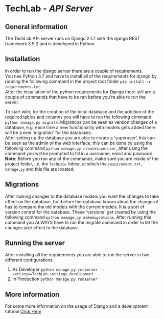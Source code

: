 # TechLab - _API Server_
## General information
The TechLab API server runs on Django 2.1.7 with the django REST framework 3.9.2 and is developed in Python. 
## Installation
In order to run the django server there are a couple of requirements.  
You nee Python 3.7 and have to install all of the requirements for django by running the following command in the project 
root folder `pip install -r requirements.txt`.  
After the installation of the python requirements for Django there still are a couple of commands that have to be ran 
before you're able to run the server.  

To start with, for the creation of the local database and the addition of the required tables and columns you will have 
to run the following command `python manage.py migrate`. Migrations can be seen as version changes of a database, e.g. 
each time a new functionality with models gets added there will be a new 'migration' for the databases.  
After setting up the database you are able to create a 'superuser', this can be seen as the admin of the web interface,
this can be done by using the following command `python manage.py createsuperuser`, after using the command you will be 
prompted to fill in a username, email and password.   
**Note:** Before you run any of the commands, make sure you are inside of the project folder, i.e. the `TechLab/` folder, 
at which the `requirement.txt`, `manage.py` and this file are located.
## Migrations
After making changes to the database models you want the changes to take effect on the database, but before the database 
knows about the changes it has to compare the old models with the current models. It is a sort of version control for 
the database. These 'versions' get created by using the following command `python manage.py makemigrations`. After 
running this command you ALWAYS have to run the migrate command in order to let the changes take effect to the database.  

## Running the server
After installing all the requirements you are able to run the server in two different configurations.  
1. As Developer `python manage.py runserver --settings=TechLab.settings.development`
2. In Production `python manage.py runserver `

## More information 
For some more information on the usage of Django and a development tutorial [Click Here](https://docs.djangoproject.com/en/2.1/intro/)